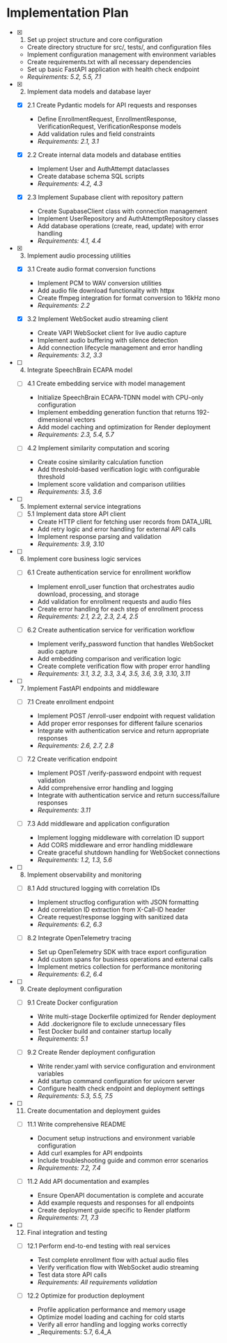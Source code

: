 # Implementation Plan

- [x] 1. Set up project structure and core configuration
  - Create directory structure for src/, tests/, and configuration files
  - Implement configuration management with environment variables
  - Create requirements.txt with all necessary dependencies
  - Set up basic FastAPI application with health check endpoint
  - _Requirements: 5.2, 5.5, 7.1_

- [x] 2. Implement data models and database layer
  - [x] 2.1 Create Pydantic models for API requests and responses
    - Define EnrollmentRequest, EnrollmentResponse, VerificationRequest, VerificationResponse models
    - Add validation rules and field constraints
    - _Requirements: 2.1, 3.1_
  
  - [x] 2.2 Create internal data models and database entities
    - Implement User and AuthAttempt dataclasses
    - Create database schema SQL scripts
    - _Requirements: 4.2, 4.3_
  
  - [x] 2.3 Implement Supabase client with repository pattern
    - Create SupabaseClient class with connection management
    - Implement UserRepository and AuthAttemptRepository classes
    - Add database operations (create, read, update) with error handling
    - _Requirements: 4.1, 4.4_

- [x] 3. Implement audio processing utilities
  - [x] 3.1 Create audio format conversion functions
    - Implement PCM to WAV conversion utilities
    - Add audio file download functionality with httpx
    - Create ffmpeg integration for format conversion to 16kHz mono
    - _Requirements: 2.2_
  
  - [x] 3.2 Implement WebSocket audio streaming client
    - Create VAPI WebSocket client for live audio capture
    - Implement audio buffering with silence detection
    - Add connection lifecycle management and error handling
    - _Requirements: 3.2, 3.3_

- [ ] 4. Integrate SpeechBrain ECAPA model
  - [ ] 4.1 Create embedding service with model management
    - Initialize SpeechBrain ECAPA-TDNN model with CPU-only configuration
    - Implement embedding generation function that returns 192-dimensional vectors
    - Add model caching and optimization for Render deployment
    - _Requirements: 2.3, 5.4, 5.7_
  
  - [ ] 4.2 Implement similarity computation and scoring
    - Create cosine similarity calculation function
    - Add threshold-based verification logic with configurable threshold
    - Implement score validation and comparison utilities
    - _Requirements: 3.5, 3.6_

- [ ] 5. Implement external service integrations
  - [ ] 5.1 Implement data store API client
    - Create HTTP client for fetching user records from DATA_URL
    - Add retry logic and error handling for external API calls
    - Implement response parsing and validation
    - _Requirements: 3.9, 3.10_

- [ ] 6. Implement core business logic services
  - [ ] 6.1 Create authentication service for enrollment workflow
    - Implement enroll_user function that orchestrates audio download, processing, and storage
    - Add validation for enrollment requests and audio files
    - Create error handling for each step of enrollment process
    - _Requirements: 2.1, 2.2, 2.3, 2.4, 2.5_
  
  - [ ] 6.2 Create authentication service for verification workflow
    - Implement verify_password function that handles WebSocket audio capture
    - Add embedding comparison and verification logic
    - Create complete verification flow with proper error handling
    - _Requirements: 3.1, 3.2, 3.3, 3.4, 3.5, 3.6, 3.9, 3.10, 3.11_

- [ ] 7. Implement FastAPI endpoints and middleware
  - [ ] 7.1 Create enrollment endpoint
    - Implement POST /enroll-user endpoint with request validation
    - Add proper error responses for different failure scenarios
    - Integrate with authentication service and return appropriate responses
    - _Requirements: 2.6, 2.7, 2.8_
  
  - [ ] 7.2 Create verification endpoint
    - Implement POST /verify-password endpoint with request validation
    - Add comprehensive error handling and logging
    - Integrate with authentication service and return success/failure responses
    - _Requirements: 3.11_
  
  - [ ] 7.3 Add middleware and application configuration
    - Implement logging middleware with correlation ID support
    - Add CORS middleware and error handling middleware
    - Create graceful shutdown handling for WebSocket connections
    - _Requirements: 1.2, 1.3, 5.6_

- [ ] 8. Implement observability and monitoring
  - [ ] 8.1 Add structured logging with correlation IDs
    - Implement structlog configuration with JSON formatting
    - Add correlation ID extraction from X-Call-ID header
    - Create request/response logging with sanitized data
    - _Requirements: 6.2, 6.3_
  
  - [ ] 8.2 Integrate OpenTelemetry tracing
    - Set up OpenTelemetry SDK with trace export configuration
    - Add custom spans for business operations and external calls
    - Implement metrics collection for performance monitoring
    - _Requirements: 6.2, 6.4_

- [ ] 9. Create deployment configuration
  - [ ] 9.1 Create Docker configuration
    - Write multi-stage Dockerfile optimized for Render deployment
    - Add .dockerignore file to exclude unnecessary files
    - Test Docker build and container startup locally
    - _Requirements: 5.1_
  
  - [ ] 9.2 Create Render deployment configuration
    - Write render.yaml with service configuration and environment variables
    - Add startup command configuration for uvicorn server
    - Configure health check endpoint and deployment settings
    - _Requirements: 5.3, 5.5, 7.5_



- [ ] 11. Create documentation and deployment guides
  - [ ] 11.1 Write comprehensive README
    - Document setup instructions and environment variable configuration
    - Add curl examples for API endpoints
    - Include troubleshooting guide and common error scenarios
    - _Requirements: 7.2, 7.4_
  
  - [ ] 11.2 Add API documentation and examples
    - Ensure OpenAPI documentation is complete and accurate
    - Add example requests and responses for all endpoints
    - Create deployment guide specific to Render platform
    - _Requirements: 7.1, 7.3_

- [ ] 12. Final integration and testing
  - [ ] 12.1 Perform end-to-end testing with real services
    - Test complete enrollment flow with actual audio files
    - Verify verification flow with WebSocket audio streaming
    - Test data store API calls
    - _Requirements: All requirements validation_
  
  - [ ] 12.2 Optimize for production deployment
    - Profile application performance and memory usage
    - Optimize model loading and caching for cold starts
    - Verify all error handling and logging works correctly
    - _Requirements: 5.7, 6.4_A